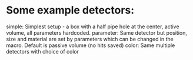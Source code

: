 # Some example detectors:
simple:
Simplest setup - a box with a half pipe hole at the center, active volume, all parameters hardcoded.
parameter:
Same detector but position, size and material are set by parameters which can be changed in the macro. Default is passive volume (no hits saved)
color:
Same multiple detectors with choice of color
